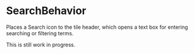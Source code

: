 SearchBehavior
==============

Places a Search icon to the tile header, which opens a text box for entering
searching or filtering terms.

This is still work in progress.

